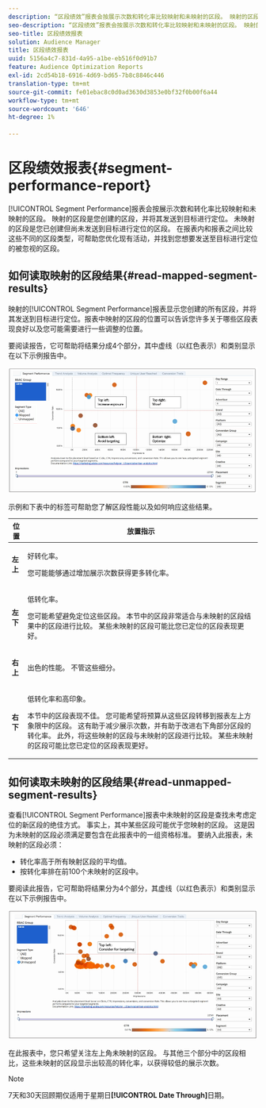 ```yaml
---
description: “区段绩效”报表会按展示次数和转化率比较映射和未映射的区段。 映射的区段是您创建的区段，并将其发送到目标进行定位。 未映射的区段是您已创建但尚未发送到目标进行定位的区段。 在报表内和报表之间比较这些不同的区段类型，可帮助您优化现有活动，并找到您想要发送至目标进行定位的被忽视的区段。
seo-description: “区段绩效”报表会按展示次数和转化率比较映射和未映射的区段。 映射的区段是您创建的区段，并将其发送到目标进行定位。 未映射的区段是您已创建但尚未发送到目标进行定位的区段。 在报表内和报表之间比较这些不同的区段类型，可帮助您优化现有活动，并找到您想要发送至目标进行定位的被忽视的区段。
seo-title: 区段绩效报表
solution: Audience Manager
title: 区段绩效报表
uuid: 5156a4c7-831d-4a95-a1be-eb516f0d91b7
feature: Audience Optimization Reports
exl-id: 2cd54b18-6916-4d69-bd65-7b8c8846c446
translation-type: tm+mt
source-git-commit: fe01ebac8c0d0ad3630d3853e0bf32f0b00f6a44
workflow-type: tm+mt
source-wordcount: '646'
ht-degree: 1%

---
```


# 区段绩效报表{#segment-performance-report}

[!UICONTROL Segment Performance]报表会按展示次数和转化率比较映射和未映射的区段。 映射的区段是您创建的区段，并将其发送到目标进行定位。 未映射的区段是您已创建但尚未发送到目标进行定位的区段。 在报表内和报表之间比较这些不同的区段类型，可帮助您优化现有活动，并找到您想要发送至目标进行定位的被忽视的区段。

## 如何读取映射的区段结果{#read-mapped-segment-results}

映射的[!UICONTROL Segment Performance]报表显示您创建的所有区段，并将其发送到目标进行定位。报表中映射的区段的位置可以告诉您许多关于哪些区段表现良好以及您可能需要进行一些调整的位置。

要阅读报告，它可帮助将结果分成4个部分，其中虚线（以红色表示）和类别显示在以下示例报告中。

![](assets/mapped-segment-performance.png)

示例和下表中的标签可帮助您了解区段性能以及如何响应这些结果。

<table id="table_A29253B30DFA4CD7B3B7C320DE0BDEA4"> 
 <thead> 
  <tr> 
   <th colname="col1" class="entry"> 位置 </th> 
   <th colname="col2" class="entry"> 放置指示 </th> 
  </tr> 
 </thead>
 <tbody> 
  <tr> 
   <td colname="col1"> <p> <b>左上</b> </p> </td> 
   <td colname="col2"> <p>好转化率。 </p> <p>您可能能够通过增加展示次数获得更多转化率。 </p> </td> 
  </tr> 
  <tr> 
   <td colname="col1"> <p> <b>左下</b> </p> </td> 
   <td colname="col2"> <p>低转化率。 </p> <p>您可能希望避免定位这些区段。 本节中的区段非常适合与未映射的区段结果中的区段进行比较。 某些未映射的区段可能比您已定位的区段表现更好。 </p> </td> 
  </tr> 
  <tr> 
   <td colname="col1"> <p> <b>右上</b> </p> </td> 
   <td colname="col2"> <p>出色的性能。 不管这些细分。 </p> </td> 
  </tr> 
  <tr> 
   <td colname="col1"> <p> <b>右下</b> </p> </td> 
   <td colname="col2"> <p>低转化率和高印象。 </p> <p>本节中的区段表现不佳。 您可能希望将预算从这些区段转移到报表左上方象限中的区段。 这有助于减少展示次数，并有助于改进右下角部分区段的转化率。 此外，将这些映射的区段与未映射的区段进行比较。 某些未映射的区段可能比您已定位的区段表现更好。 </p> </td> 
  </tr> 
 </tbody> 
</table>

## 如何读取未映射的区段结果{#read-unmapped-segment-results}

查看[!UICONTROL Segment Performance]报表中未映射的区段是查找未考虑定位的新区段的绝佳方式。 事实上，其中某些区段可能优于您映射的区段。 这是因为未映射的区段必须满足要包含在此报表中的一组资格标准。 要纳入此报表，未映射的区段必须：

* 转化率高于所有映射区段的平均值。
* 按转化率排在前100个未映射的区段中。

要阅读此报告，它可帮助将结果分为4个部分，其虚线（以红色表示）和类别显示在以下示例报告中。

![](assets/unmapped-segment-performance.png)

在此报表中，您只希望关注左上角未映射的区段。 与其他三个部分中的区段相比，这些未映射的区段显示出较高的转化率，以获得较低的展示次数。

>[!NOTE]
>
>7天和30天回顾期仅适用于星期日&#x200B;**[!UICONTROL Date Through]**&#x200B;日期。
